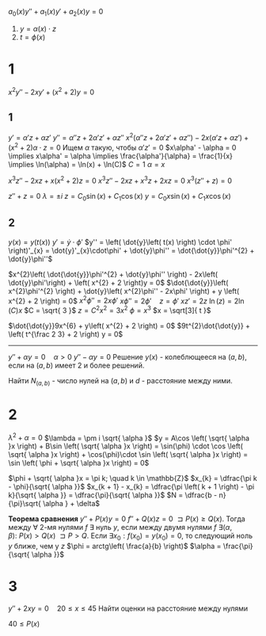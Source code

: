 $a_{0}(x)y'' + a_{1}(x)y' + a_{2}(x)y = 0$
1. $y = \alpha(x) \cdot z$
2. $t = \phi(x)$

# 1
$x^{2}y'' - 2xy' + \left( x^{2} + 2 \right)y = 0$

## 1
$y' = \alpha' z + \alpha z'$
$y'' = \alpha''z + 2\alpha'z' + \alpha z''$
$x^{2}\left( \alpha''z + 2\alpha'z' + \alpha z'' \right) - 2x\left( \alpha'z + \alpha z' \right) + \left( x^{2} + 2 \right)\alpha \cdot z = 0$
Ищем $\alpha$ такую, чтобы $\alpha'z' = 0$
$x\alpha' - \alpha = 0 \implies x\alpha' = \alpha \implies \frac{\alpha'}{\alpha} = \frac{1}{x} \implies \ln(\alpha) = \ln(x) + \ln(C)$
$C = 1$
$\alpha = x$

$x^{3}z'' - 2xz + x\left( x^{2} + 2 \right)z = 0$
$x^{3}z'' - 2xz + x^{3}z + 2xz = 0$
$x^{3}\left( z'' + z \right) = 0$

$z'' + z = 0$
$\lambda = \pm i$
$z = C_{0}\sin(x) + C_{1}\cos(x)$
$y = C_{0}x \sin(x) + C_{1}x\cos(x)$


## 2
$y(x) = y(t(x))$
$y' = \dot{y}\cdot\phi'$
$y'' = \left( \dot{y}\left( t(x) \right) \cdot \phi' \right)'_{x} = \dot{y}'_{x}\cdot\phi' + \dot{y}\phi'' = \dot{\dot{y}}\phi'^{2} + \dot{y}\phi''$


$x^{2}\left( \dot{\dot{y}}\phi'^{2} + \dot{y}\phi'' \right) - 2x\left( \dot{y}\phi'\right) + \left( x^{2} + 2 \right)y = 0$
$\dot{\dot{y}}\left( x^{2}\phi'^{2} \right) + \dot{y}\left( x^{2}\phi'' - 2x\phi' \right) + y \left( x^{2} + 2 \right) = 0$
$x^{2}\phi'' = 2x\phi'$
$x\phi'' = 2\phi' \quad z = \phi'$
$xz' = 2z$
$\ln(z) = 2\ln(C)x$
	$C = \sqrt{ 3 }$
$z = C^{2}x^{2} = 3 x^{2}$
$\phi = x^{3}$
$x = \sqrt[3]{ t }$

$\dot{\dot{y}}9x^{6} + y\left( x^{2} + 2 \right) = 0$
$9t^{2}\dot{\dot{y}} + \left( t^{\frac 2 3} + 2 \right) y = 0$



---
$y'' + \alpha y = 0 \quad \alpha > 0$
$y'' - \alpha y = 0$
Решение $y(x)$ - колеблющееся на $\left( a, b \right)$, если на $\left( a, b \right)$ имеет 2 и более решений.

Найти $N_{\left( a, b \right)}$ - число нулей на $\left( a, b \right)$ и $d$ - расстояние между ними.

# 2
$\lambda^{2} + \alpha = 0$
$\lambda = \pm i \sqrt{ \alpha }$
$y = A\cos \left( \sqrt{ \alpha }x \right) + B\sin \left( \sqrt{ \alpha }x \right) = \sin(\phi) \cdot \cos \left( \sqrt{ \alpha }x \right) + \cos(\phi)\cdot \sin \left( \sqrt{ \alpha }x \right) = \sin \left( \phi + \sqrt{ \alpha }x \right) = 0$

$\phi + \sqrt{ \alpha }x = \pi k; \quad k \in \mathbb{Z}$
$x_{k} = \dfrac{\pi k - \phi}{\sqrt{ \alpha }}$
$x_{k + 1} - x_{k} = \dfrac{\pi \left( k + 1 \right) - \pi k}{\sqrt{ \alpha }} = \dfrac{\pi}{\sqrt{ \alpha }}$
$N = \dfrac{b - n}{\pi}\sqrt{ \alpha } + \delta$


**Теорема сравнения**
	$y'' + P(x) y = 0$
	$f'' + Q(x)z = 0$
		$\sqsupset P(x) \geq Q(x)$. Тогда между $\forall$ 2-мя нулями $f$ $\exists$ нуль $y$, если между двумя нулями $f\ \exists \left( \alpha, \beta \right):\ P(x) > Q(x)$
		$\sqsupset P > Q$. Если $\exists x_{0}: f(x_{0}) = y(x_{0}) = 0$, то следующий ноль $y$ ближе, чем у $z$
	$\phi = arctg\left( \frac{a}{b} \right)$
	$\alpha = \frac{\pi}{\sqrt{ \alpha }}$

# 3
$y'' + 2xy = 0 \quad 20 \leq x \leq 45$
Найти оценки на расстояние между нулями

$40 \leq P(x)$


